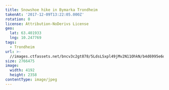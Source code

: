 ```yaml
---
title: Snowshoe hike in Bymarka Trondheim
takenAt: '2017-12-09T13:22:05.000Z'
rotation: 0
license: Attribution-NoDerivs License
geo:
  lat: 63.401933
  lng: 10.247769
tags:
  - Trondheim
url: >-
  //images.ctfassets.net/bncv3c2gt878/5LdsLSxpl49jMv2N11OhkN/b4d6995e6dcf92c5ad12c216641f7c84/snowshoe-hike-in-bymarka-trondheim_38074988225_o
size: 2766475
image:
  width: 4192
  height: 2358
contentType: image/jpeg
---
```


